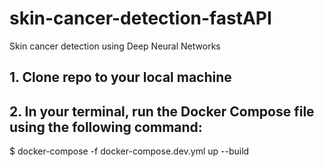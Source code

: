 # skin-cancer-detection-fastAPI
 Skin cancer detection using Deep Neural Networks

## 1. Clone repo to your local machine

## 2. In your terminal, run the Docker Compose file using the following command:
$ docker-compose -f docker-compose.dev.yml up --build
